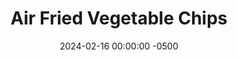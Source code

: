 ---
layout: post
title:  "Air Fried Vegetable Chips"
date:   2024-02-16 00:00:00 -0500
categories: 
- Recipes
- Finger Foods
permalink: /recipes/air-fried-vegetable-chips
image: /assets/Food/Finger Food/Vegetable/vegetable-chip-cover.jpg
ing: veggiechip-ing
facts: veggiechip-facts
Prep: 20
Rest: 
Cook: 20
Source1: https://www.youtube.com/watch?v=sjK2JV1shrc
Source2: https://mealprepmanual.com/broccoli-bites/
Description: These simple vegetable snack bites are delicious and super nutritious. They're made by blending together broccoli and spices, turned into a dough and baked in bite sized pieces. Bonus points for accidentally satisfying all my criteria for a protein bar as well!
Instructions: 
- Thaw out your broccoli in the microwave, or let sit on the counter for a few hours<br><br>

- In a food processor, combine all the ingredients. Mix to combine. Keep moving everything around until the mix becomes sticky and a dough like consistency starts to form.<br><br>

- Line a small cookie sheet with parchment and spread out the broccoli mix. Press it into all sides of the sheet pan to get a dense, thin product. The thinner you make these the crispier they will get in the air fryer. If your sheet pan is too small and you try to fit the entire mixture on to it, your final bites will probably be too thick. It may be necessary in this case to use two sheet pans. You want about ⅛"-¼" in thickness. Place the sheet pan into the freezer and allow it to freeze until solid.<br><br>

- Once frozen solid, remove from the pan and cut into pieces.  Transfer the bites to a bag and store them in the freezer<br><br>
- <center><img src="/assets/Food/Finger Food/Vegetable/vegetable-chip-4.jpg" alt="" class="instruction-image"></center><br>

- To reheat - Preheat your air fryer to 400°F. Place the frozen broccoli bites into the air fryer. (Spray with oil if you wish). Air fry for 16 minutes, flipping half way. Cooking times may vary depending on thickness, just keep an eye on them.

---